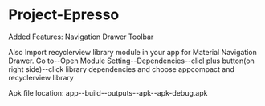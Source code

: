 # Project-Epresso 
Added Features:
  Navigation Drawer
  Toolbar
  
  Also Import recyclerview library module in your app for Material Navigation Drawer.
  Go to--Open Module Setting--Dependencies--clicl plus button(on right side)--click library dependencies and choose appcompact and recyclerview library
  
  Apk file location:
  app--build--outputs--apk--apk-debug.apk

